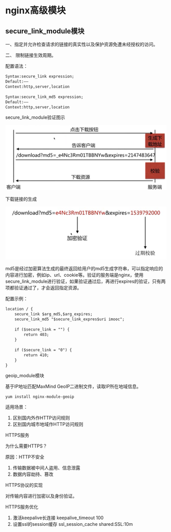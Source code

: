 # nginx高级模块

## secure_link_module模块

一、指定并允许检查请求的链接的真实性以及保护资源免遭未经授权的访问。

二、 限制链接生效周期。

配置语法：

    Syntax:secure_link expression;
    Default:——
    Context:http,server,location

    Syntax:secure_link_md5 expression;
    Default:——
    Context:http,server,location

secure_link_module验证图示

![](images/secure_link_module验证.png)

下载链接的生成

![](images/下载链接生成.png)

md5是经过加密算法生成的最终返回给用户的md5生成字符串，可以指定响应的内容进行加密，例如ip、url、cookie等。验证的服务端是nginx，使用secure_link_module进行验证，如果验证通过后，再进行expires的验证，只有两项都验证通过了，才会返回指定资源。

配置示例：

    location / {
        secure_link $arg_md5,$arg_expires;
        secure_link_md5 "$secure_link_expres$uri imooc";

        if ($secure_link = "") {
            return 403;
        }

        if ($secure_link = "0") {
            return 410;
        }
    }

geoip_module模块

基于IP地址匹配MaxMind GeoIP二进制文件，读取IP所在地域信息。

    yum install nginx-module-geoip

适用场景：

1. 区别国内外作HTTP访问规则
2. 区别国内城市地域作HTTP访问规则

HTTPS服务

为什么需要HTTPS？

原因：HTTP不安全

1. 传输数据被中间人盗用、信息泄露
2. 数据内容劫持、篡改

HTTPS协议的实现

对传输内容进行加密以及身份验证。

HTTPS服务优化

1. 激活keepalive长连接  keepalive_timeout 100
2. 设置ssl的session缓存 ssl_session_cache shared:SSL:10m